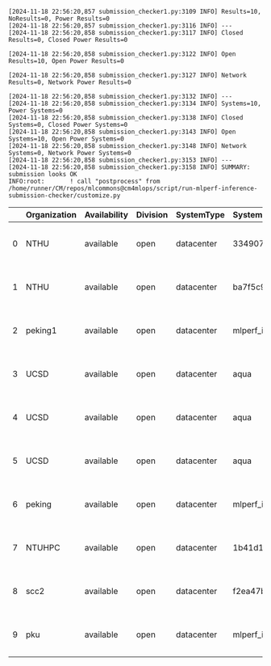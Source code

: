 ```
[2024-11-18 22:56:20,857 submission_checker1.py:3109 INFO] Results=10, NoResults=0, Power Results=0
[2024-11-18 22:56:20,857 submission_checker1.py:3116 INFO] ---
[2024-11-18 22:56:20,858 submission_checker1.py:3117 INFO] Closed Results=0, Closed Power Results=0

[2024-11-18 22:56:20,858 submission_checker1.py:3122 INFO] Open Results=10, Open Power Results=0

[2024-11-18 22:56:20,858 submission_checker1.py:3127 INFO] Network Results=0, Network Power Results=0

[2024-11-18 22:56:20,858 submission_checker1.py:3132 INFO] ---
[2024-11-18 22:56:20,858 submission_checker1.py:3134 INFO] Systems=10, Power Systems=0
[2024-11-18 22:56:20,858 submission_checker1.py:3138 INFO] Closed Systems=0, Closed Power Systems=0
[2024-11-18 22:56:20,858 submission_checker1.py:3143 INFO] Open Systems=10, Open Power Systems=0
[2024-11-18 22:56:20,858 submission_checker1.py:3148 INFO] Network Systems=0, Network Power Systems=0
[2024-11-18 22:56:20,858 submission_checker1.py:3153 INFO] ---
[2024-11-18 22:56:20,858 submission_checker1.py:3158 INFO] SUMMARY: submission looks OK
INFO:root:       ! call "postprocess" from /home/runner/CM/repos/mlcommons@cm4mlops/script/run-mlperf-inference-submission-checker/customize.py

```

|    | Organization   | Availability   | Division   | SystemType   | SystemName              | Platform                                                                 | Model               | MlperfModel         | Scenario   |   Result | Accuracy                                                      |   number_of_nodes | host_processor_model_name        |   host_processors_per_node |   host_processor_core_count | accelerator_model_name   |   accelerators_per_node | Location                                                                                                                  | framework                  | operating_system                                            | notes                             |   compliance |   errors | version   |   inferred | has_power   | Units     | weight_data_types   |
|---:|:---------------|:---------------|:-----------|:-------------|:------------------------|:-------------------------------------------------------------------------|:--------------------|:--------------------|:-----------|---------:|:--------------------------------------------------------------|------------------:|:---------------------------------|---------------------------:|----------------------------:|:-------------------------|------------------------:|:--------------------------------------------------------------------------------------------------------------------------|:---------------------------|:------------------------------------------------------------|:----------------------------------|-------------:|---------:|:----------|-----------:|:------------|:----------|:--------------------|
|  0 | NTHU           | available      | open       | datacenter   | 334907abd4f4            | Kuai-Kuai_702-reference-gpu-pytorch-v2.5.1-scc24-base_cu124              | stable-diffusion-xl | stable-diffusion-xl | Offline    | 0.528528 | CLIP_SCORE: 16.4035627245903  FID_SCORE: 235.76925470141796   |                 1 | INTEL(R) XEON(R) PLATINUM 8592+  |                          2 |                          64 | NVIDIA H100 PCIe         |                       4 | open/NTHU/results/Kuai-Kuai_702-reference-gpu-pytorch-v2.5.1-scc24-base_cu124/stable-diffusion-xl/offline                 | pytorch v2.5.1             | Ubuntu 22.04 (linux-6.8.0-47-generic-glibc2.35)             | Automated by MLCommons CM v3.1.0. |            1 |        0 | v4.1      |          0 | False       | Samples/s | fp32                |
|  1 | NTHU           | available      | open       | datacenter   | ba7f5c94d10f            | ba7f5c94d10f-nvidia-gpu-TensorRT-scc24-base                              | stable-diffusion-xl | stable-diffusion-xl | Offline    | 4.2742   | CLIP_SCORE: 31.234263841211796  FID_SCORE: 23.67815832489498  |                 1 | INTEL(R) XEON(R) PLATINUM 8592+  |                          2 |                          64 | NVIDIA H100 PCIe         |                       4 | open/NTHU/results/ba7f5c94d10f-nvidia-gpu-TensorRT-scc24-base/stable-diffusion-xl/offline                                 | TensorRT                   | Ubuntu 22.04 (linux-6.8.0-47-generic-glibc2.35)             | Automated by MLCommons CM v3.4.1. |            1 |        0 | v4.1      |          0 | False       | Samples/s | int8                |
|  2 | peking1        | available      | open       | datacenter   | mlperf_inference_lry_40 | mlperf_inference_lry_40-nvidia_original-gpu-tensorrt-vdefault-scc24-main | stable-diffusion-xl | stable-diffusion-xl | Offline    | 7.47046  | CLIP_SCORE: 14.028269715607166  FID_SCORE: 84.33061840229146  |                 1 | AMD EPYC 9684X 96-Core Processor |                          2 |                          96 | NVIDIA H100 80GB HBM3    |                       5 | open/peking1/results/mlperf_inference_lry_40-nvidia_original-gpu-tensorrt-vdefault-scc24-main/stable-diffusion-xl/offline | TensorRT                   | Ubuntu 20.04 (linux-5.14.0-427.33.1.el9_4.x86_64-glibc2.31) | Automated by MLCommons CM v3.4.1. |            1 |        0 | v4.1      |          0 | False       | Samples/s | int8                |
|  3 | UCSD           | available      | open       | datacenter   | aqua                    | aqua-reference-rocm-pytorch-v2.6.0.dev20241118-scc24-main                | stable-diffusion-xl | stable-diffusion-xl | Offline    | 0.847525 | CLIP_SCORE: 15.224773076921702  FID_SCORE: 84.24318228239224  |                 1 | AMD EPYC 9354 32-Core Processor  |                          2 |                          32 | nan                      |                       0 | open/UCSD/results/aqua-reference-rocm-pytorch-v2.6.0.dev20241118-scc24-main/stable-diffusion-xl/offline                   | pytorch v2.6.0.dev20241118 | Ubuntu 22.04 (linux-5.14.0-427.42.1.el9_4.x86_64-glibc2.35) | Automated by MLCommons CM v3.4.1. |            1 |        0 | v4.1      |          0 | False       | Samples/s | fp32                |
|  4 | UCSD           | available      | open       | datacenter   | aqua                    | aqua-reference-rocm-pytorch-v2.6.0.dev20241109-scc24-base                | stable-diffusion-xl | stable-diffusion-xl | Offline    | 0.209132 | CLIP_SCORE: 15.227862536907196  FID_SCORE: 236.96183273783743 |                 1 | AMD EPYC 9354 32-Core Processor  |                          2 |                          32 | nan                      |                       0 | open/UCSD/results/aqua-reference-rocm-pytorch-v2.6.0.dev20241109-scc24-base/stable-diffusion-xl/offline                   | pytorch v2.6.0.dev20241109 | Rocky 9.4 (linux-5.14.0-427.42.1.el9_4.x86_64-glibc2.34)    | Automated by MLCommons CM v3.1.0. |            1 |        0 | v4.1      |          0 | False       | Samples/s | fp32                |
|  5 | UCSD           | available      | open       | datacenter   | aqua                    | aqua-reference-rocm-pytorch-v2.6.0.dev20241118-scc24-base                | stable-diffusion-xl | stable-diffusion-xl | Offline    | 0.20835  | CLIP_SCORE: 16.381833255290985  FID_SCORE: 236.8570675351765  |                 1 | AMD EPYC 9354 32-Core Processor  |                          2 |                          32 | nan                      |                       0 | open/UCSD/results/aqua-reference-rocm-pytorch-v2.6.0.dev20241118-scc24-base/stable-diffusion-xl/offline                   | pytorch v2.6.0.dev20241118 | Ubuntu 22.04 (linux-5.14.0-427.42.1.el9_4.x86_64-glibc2.35) | Automated by MLCommons CM v3.4.1. |            1 |        0 | v4.1      |          0 | False       | Samples/s | fp32                |
|  6 | peking         | available      | open       | datacenter   | mlperf_inference_lry_40 | mlperf_inference_lry_40-nvidia_original-gpu-tensorrt-vdefault-scc24-main | stable-diffusion-xl | stable-diffusion-xl | Offline    | 7.64431  | CLIP_SCORE: 14.028269715607166  FID_SCORE: 84.33061840229146  |                 1 | AMD EPYC 9684X 96-Core Processor |                          2 |                          96 | NVIDIA H100 80GB HBM3    |                       5 | open/peking/results/mlperf_inference_lry_40-nvidia_original-gpu-tensorrt-vdefault-scc24-main/stable-diffusion-xl/offline  | TensorRT                   | Ubuntu 20.04 (linux-5.14.0-427.33.1.el9_4.x86_64-glibc2.31) | Automated by MLCommons CM v3.4.1. |            1 |        0 | v4.1      |          0 | False       | Samples/s | int8                |
|  7 | NTUHPC         | available      | open       | datacenter   | 1b41d1041a1b            | Coffeepot-nvidia_original-gpu-tensorrt-vdefault-scc24-main               | stable-diffusion-xl | stable-diffusion-xl | Offline    | 4.18764  | CLIP_SCORE: 16.503750428557396  FID_SCORE: 232.23581854554644 |                 1 | AMD EPYC 9654 96-Core Processor  |                          1 |                          96 | NVIDIA H100 PCIe         |                       4 | open/NTUHPC/results/Coffeepot-nvidia_original-gpu-tensorrt-vdefault-scc24-main/stable-diffusion-xl/offline                | TensorRT                   | Ubuntu 20.04 (linux-6.5.0-27-generic-glibc2.31)             | Automated by MLCommons CM v3.4.1. |            1 |        0 | v4.1      |          0 | False       | Samples/s | int8                |
|  8 | scc2           | available      | open       | datacenter   | f2ea47b0a016            | f2ea47b0a016-nvidia_original-gpu-tensorrt-vdefault-scc24-main            | stable-diffusion-xl | stable-diffusion-xl | Offline    | 7.46497  | CLIP_SCORE: 16.63159880042076  FID_SCORE: 234.62921308614995  |                 1 | AMD EPYC 9754 128-Core Processor |                          2 |                         128 | NVIDIA H100 80GB HBM3    |                       6 | open/scc2/results/f2ea47b0a016-nvidia_original-gpu-tensorrt-vdefault-scc24-main/stable-diffusion-xl/offline               | TensorRT                   | Ubuntu 20.04 (linux-6.1.0-27-amd64-glibc2.31)               | Automated by MLCommons CM v3.3.3. |            1 |        0 | v4.1      |          0 | False       | Samples/s | int8                |
|  9 | pku            | available      | open       | datacenter   | mlperf_inference_lry_40 | mlperf_inference_lry_40-nvidia_original-gpu-tensorrt-vdefault-scc24-main | stable-diffusion-xl | stable-diffusion-xl | Offline    | 8.2807   | CLIP_SCORE: 14.028269715607166  FID_SCORE: 84.33061840229146  |                 1 | AMD EPYC 9684X 96-Core Processor |                          2 |                          96 | NVIDIA H100 80GB HBM3    |                       5 | open/pku/results/mlperf_inference_lry_40-nvidia_original-gpu-tensorrt-vdefault-scc24-main/stable-diffusion-xl/offline     | TensorRT                   | Ubuntu 20.04 (linux-5.14.0-427.33.1.el9_4.x86_64-glibc2.31) | Automated by MLCommons CM v3.4.1. |            1 |        0 | v4.1      |          0 | False       | Samples/s | int8                |